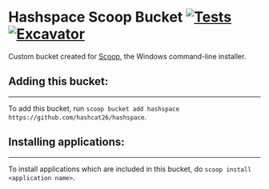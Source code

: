 # Hashspace Scoop Bucket [![Tests](https://github.com/hashcat26/hashspace/actions/workflows/ci.yml/badge.svg)](https://github.com/hashcat26/hashspace/actions/workflows/ci.yml) [![Excavator](https://github.com/hashcat26/hashspace/actions/workflows/excavator.yml/badge.svg)](https://github.com/hashcat26/hashspace/actions/workflows/excavator.yml)
Custom bucket created for [Scoop](https://scoop.sh), the Windows command-line installer.

## Adding this bucket:
------------------------------------------------------------------
To add this bucket, run `scoop bucket add hashspace https://github.com/hashcat26/hashspace`.

## Installing applications:
------------------------------------------------------------------
To install applications which are included in this bucket, do `scoop install <application name>`.
